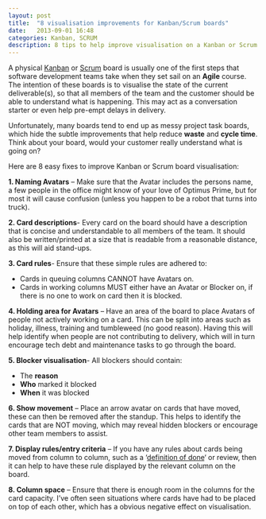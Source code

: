 ```yaml
---
layout: post
title:  "8 visualisation improvements for Kanban/Scrum boards"
date:   2013-09-01 16:48
categories: Kanban, SCRUM
description: 8 tips to help improve visualisation on a Kanban or Scrum board.
---
```


A physical [Kanban](http://en.wikipedia.org/wiki/Kanban_(development)) or [Scrum](http://en.wikipedia.org/wiki/Scrum_(software_development)) board is usually one of the first steps that software development teams take when they set sail on an **Agile** course. The intention of these boards is to visualise the state of the current deliverable(s), so that all members of the team and the customer should be able to understand what is happening. This may act as a conversation starter or even help pre-empt delays in delivery.

Unfortunately, many boards tend to end up as messy project task boards, which hide the subtle improvements that help reduce **waste** and **cycle time**. Think about your board, would your customer really understand what is going on?

Here are 8 easy fixes to improve Kanban or Scrum board visualisation:

**1. Naming Avatars** – Make sure that the Avatar includes the persons name, a few people in the office might know of your love of Optimus Prime, but for most it will cause confusion (unless you happen to be a robot that turns into truck).

**2. Card descriptions**- Every card on the board should have a description that is concise and understandable to all members of the team. It should also be written/printed at a size that is readable from a reasonable distance, as this will aid stand-ups.

**3. Card rules**- Ensure that these simple rules are adhered to:

* Cards in queuing columns CANNOT have Avatars on.
* Cards in working columns MUST either have an Avatar or Blocker on, if there is no one to work on card then it is blocked.

**4. Holding area for Avatars** – Have an area of the board to place Avatars of people not actively working on a card. This can be split into areas such as holiday, illness, training and tumbleweed (no good reason). Having this will help identify when people are not contributing to delivery, which will in turn encourage tech debt and maintenance tasks to go through the board.

**5. Blocker visualisation**- All blockers should contain:

* The **reason**
* **Who** marked it blocked
* **When** it was blocked

**6. Show movement** – Place an arrow avatar on cards that have moved, these can then be removed after the standup. This helps to identify the cards that are NOT moving, which may reveal hidden blockers or encourage other team members to assist.

**7. Display rules/entry criteria** – If you have any rules about cards being moved from column to column, such as a ‘[definition of done](http://www.scrumalliance.org/community/articles/2008/september/what-is-definition-of-done-(dod))‘ or review, then it can help to have these rule displayed by the relevant column on the board.

**8. Column space** – Ensure that there is enough room in the columns for the card capacity. I’ve often seen situations where cards have had to be placed on top of each other, which has a obvious negative effect on visualisation.